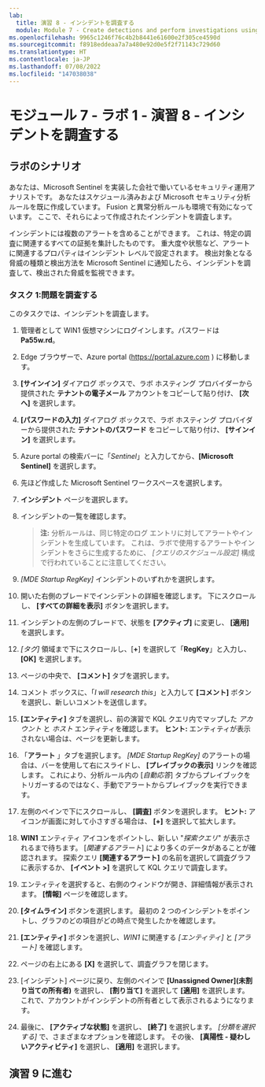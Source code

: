 ```yaml
---
lab:
  title: 演習 8 - インシデントを調査する
  module: Module 7 - Create detections and perform investigations using Microsoft Sentinel
ms.openlocfilehash: 9965c1246f76c4b2b8441e61600e2f305ce4590d
ms.sourcegitcommit: f8918eddeaa7a7a480e92d0e5f2f71143c729d60
ms.translationtype: HT
ms.contentlocale: ja-JP
ms.lasthandoff: 07/08/2022
ms.locfileid: "147038038"
---
```

# <a name="module-7---lab-1---exercise-8---investigate-incidents"></a>モジュール 7 - ラボ 1 - 演習 8 - インシデントを調査する

## <a name="lab-scenario"></a>ラボのシナリオ


あなたは、Microsoft Sentinel を実装した会社で働いているセキュリティ運用アナリストです。 あなたはスケジュール済みおよび Microsoft セキュリティ分析ルールを既に作成しています。 Fusion と異常分析ルールも環境で有効になっています。 ここで、それらによって作成されたインシデントを調査します。

インシデントには複数のアラートを含めることができます。 これは、特定の調査に関連するすべての証拠を集計したものです。 重大度や状態など、アラートに関連するプロパティはインシデント レベルで設定されます。 検出対象となる脅威の種類と検出方法を Microsoft Sentinel に通知したら、インシデントを調査して、検出された脅威を監視できます。


### <a name="task-1-investigate-an-incident"></a>タスク 1:問題を調査する

このタスクでは、インシデントを調査します。

1. 管理者として WIN1 仮想マシンにログインします。パスワードは **Pa55w.rd**。  

1. Edge ブラウザーで、Azure portal (https://portal.azure.com ) に移動します。

1. **[サインイン]** ダイアログ ボックスで、ラボ ホスティング プロバイダーから提供された **テナントの電子メール** アカウントをコピーして貼り付け、 **[次へ]** を選択します。

1. **[パスワードの入力]** ダイアログ ボックスで、ラボ ホスティング プロバイダーから提供された **テナントのパスワード** をコピーして貼り付け、 **[サインイン]** を選択します。

1. Azure portal の検索バーに「*Sentinel*」と入力してから、**[Microsoft Sentinel]** を選択します。

1. 先ほど作成した Microsoft Sentinel ワークスペースを選択します。

1. **インシデント** ページを選択します。

1. インシデントの一覧を確認します。

    >**注:**  分析ルールは、同じ特定のログ エントリに対してアラートやインシデントを生成しています。 これは、ラボで使用するアラートやインシデントをさらに生成するために、 *[クエリのスケジュール設定]* 構成で行われていることに注意してください。
  
1. *[MDE Startup RegKey]* インシデントのいずれかを選択します。

1. 開いた右側のブレードでインシデントの詳細を確認します。 下にスクロールし、 **[すべての詳細を表示]** ボタンを選択します。

1. インシデントの左側のブレードで、状態を **[アクティブ]** に変更し、 **[適用]** を選択します。

1. *[タグ]* 領域まで下にスクロールし、[**+**] を選択して「**RegKey**」と入力し、**[OK]** を選択します。

1. ページの中央で、 **[コメント]** タブを選択します。

1. コメント ボックスに、「*I will research this*」と入力して **[コメント]** ボタンを選択し、新しいコメントを送信します。

1. **[エンティティ]** タブを選択し、前の演習で KQL クエリ内でマップした *アカウント* と *ホスト* エンティティを確認します。 **ヒント:** エンティティが表示されない場合は、ページを更新します。

1. 「**アラート** 」タブを選択します。 *[MDE Startup RegKey]* のアラートの場合は、バーを使用して右にスライドし、 **[プレイブックの表示]** リンクを確認します。 これにより、分析ルール内の [*自動応答*] タブからプレイブックをトリガーするのではなく、手動でアラートからプレイブックを実行できます。

1. 左側のペインで下にスクロールし、 **[調査]** ボタンを選択します。 **ヒント:** アイコンが画面に対して小さすぎる場合は、 **[+]** を選択して拡大します。

1. **WIN1** エンティティ アイコンをポイントし、新しい "*探索クエリ*" が表示されるまで待ちます。 [*関連するアラート*] により多くのデータがあることが確認されます。 探索クエリ **[関連するアラート]** の名前を選択して調査グラフに表示するか、 **[イベント >]** を選択して KQL クエリで調査します。

1.  エンティティを選択すると、右側のウィンドウが開き、詳細情報が表示されます。 **[情報]** ページを確認します。

1. **[タイムライン]** ボタンを選択します。 最初の 2 つのインシデントをポイントし、グラフのどの項目がどの時点で発生したかを確認します。

1. **[エンティティ]** ボタンを選択し、*WIN1* に関連する *[エンティティ]* と *[アラート]* を確認します。

1. ページの右上にある **[X]** を選択して、調査グラフを閉じます。

1. [インシデント] ページに戻り、左側のペインで **[Unassigned Owner]\(未割り当ての所有者\)** を選択し、 **[割り当て]** を選択して **[適用]** を選択します。 これで、アカウントがインシデントの所有者として表示されるようになります。

1. 最後に、 **[アクティブな状態]** を選択し、 **[終了]** を選択します。 *[分類を選択する]* で、さまざまなオプションを確認します。 その後、 **[真陽性 - 疑わしいアクティビティ]** を選択し、 **[適用]** を選択します。

## <a name="proceed-to-exercise-9"></a>演習 9 に進む
